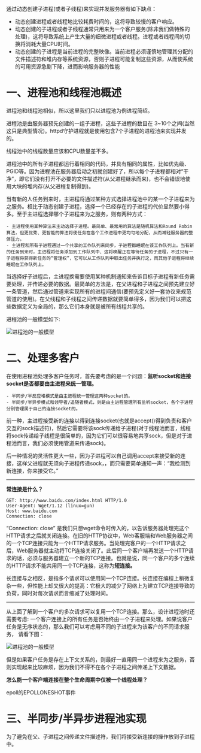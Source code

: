 通过动态创建子进程(或者子线程)来实现并发服务器有如下缺点：
- 动态创建进程或者线程地比较耗费时间的，这将导致较慢的客户响应。
- 动态创建的子进程或者子线程通常只用来为一个客户服务(除非我们做特殊的处理)，这将导致系统上产生大量的细微进程或者线程。进程或者线程间的切换将消耗大量CPU时间。
- 动态创建的子进程是当前进程的完整映像。当前进程必须谨慎地管理其分配的文件描述符和堆内存等系统资源，否则子进程可能复制这些资源，从而使系统的可用资源急剧下降，进而影响服务器的性能

# 一、进程池和线程池概述
进程池和线程池相似，所以这里我们只以进程池为例进程简绍。

进程池是由服务器预先创建的一组子进程，这些子进程的数目在 3~10个之间(当然这只是典型情况)。httpd守护进程就是使用包含7个子进程的进程池来实现并发的。

线程池中的线程数量应该和CPU数量差不多。

进程池中的所有子进程都运行着相同的代码，并具有相同的属性，比如优先级、PGID等。因为进程池在服务器启动之初就创建好了，所以每个子进程都相对“干净”，即它们没有打开不必要的文件描述符(从父进程继承而来)，也不会错误地使用大块的堆内存(从父进程复制得到)。

当有新的人任务到来时，主进程将通过某种方式选择进程池中的某一个子进程来为之服务。相比于动态创建子进程，选择一个已经存在的子进程的代价显然要小得多。至于主进程选择哪个子进程来为之服务，则有两种方式：

    - 主进程使用某种算法来主动选择子进程。最简单、最常用的算法是随机算法和Round Robin算法，但更优秀、更智能的算法将使任务在各个工作进程中更均匀地分配，从而减轻服务器的整体压力。
    - 主进程和所有子进程通过一个共享的工作队列来同步，子进程都睡眠在该工作队列上。当有新的任务到来时，主进程将任务添加到工作队列中、这将唤醒正在等待任务的子进程，不过只有一子进程将获得新任务的“管理权”，它可以从工作队列中取出任务并执行之，而其他子进程将继续睡眠在工作队列上。
   
当选择好子进程后，主进程换需要使用某种机制通知来告诉目标子进程有新任务需要处理，并传递必要的数据。最简单的方法是，在父进程和子进程之间预先建立好一条管道，然后通过管道来实现所有的进程间通信(要预先定义好一套协议来规范管道的使用)。在父线程和子线程之间传递数据就要简单得多，因为我们可以把这些数据定义为全局的，那么它们本身就是被所有线程共享的。

进程池的一般模型如下:

![进程池的一般模型](https://wx3.sinaimg.cn/mw690/007ZL5VTly1g8tbkfj3j9j30fu04jwep.jpg)

# 二、处理多客户
在使用进程池处理多客户任务时，首先要考虑的是一个问题：**监听socket和连接socket是否都要由主进程来统一管理。**

    - 半同步/半反应堆模式是由主进程统一管理这两种socket的。
    - 半同步/半异步模式和领导者/追随者模式，则是由主进程管理所有监听socket，各个子进程分别管理属于自己的连接socket的。

前一种，主进程接受新的连接以得到连接socket(也就是accept()得到负责和客户交互的sock描述符)，然后它需要将该sock传递给子进程(对于线程池而言，线程将sock传递给子线程是很简单的，因为它们可以很容易地共享sock，但是对于进程池而言，我们必须使用管道来传递sock)。

后一种情况的灵活性更大一些，因为子进程可以自己调用accept来接受新的连接，这样父进程就无须向子进程传递sock，，而只需要简单通知一声：“我检测到新连接，你来接受它。”

---
   **常连接是什么？**
   ```http
   GET: http://www.baidu.com/index.html HTTP/1.0
   User-Agent: Wget/1.12 (linux=gun)
   Host: www.baidu.com
   Connection: close
   ```
   “Connection: close” 是我们只想wget命令时传入的，以告诉服务器处理完这个HTTP请求之后就关闭连接。在旧的HTTP协议中，Web客服端和Web服务器之间的一个TCP连接只能为一个HTTP请求服务。当处理完客户的一个HTTP请求之后，Web服务器就主动将TCP连接关闭了。此后同一个客户端再发送一个HTTP请求的话，必须与服务器建立一个新的TCP连接。也就是说，同一个客户的多个连续的HTTP请求不能共用同一个TCP连接，这称为**短连接。**
   
   长连接与之相反，是指多个请求可以使用同一个TCP连接。长连接在编程上稍微复杂一些，但性能上却又很大的提高：它极大的减少了网络上为建立TCP连接导致的负荷，同时对每次请求而言缩减了处理时间。

---

从上面了解到一个客户的多次请求可以复用一个TCP连接。那么，设计进程池时还需要考虑: 一个客户连接上的所有任务是否始终由一个子进程来处理。如果说客户任务是无序状态的，那么我们可以考虑用不同的子进程来为该客户的不同请求服务， 请看下图：

![进程池的一般模型](https://wx2.sinaimg.cn/mw690/007ZL5VTly1g903coge3rj30iy061aag.jpg)

但是如果客户任务是存在上下文关系的，则最好一直用同一个进程来为之服务，否则实现起来比较麻烦，因为我们不得不在各个子进程之间传递上下文数据。

  **怎么能一个客户端连接在整个生命周期中仅被一个线程处理？**
   
   epoll的EPOLLONESHOT事件
   
# 三、半同步/半异步进程池实现
为了避免在父、子进程之间传递文件描述符，我们将接受新连接的操作放到子进程中。
















                                             


   
   

























